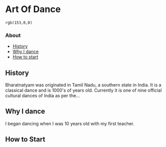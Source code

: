 # Art Of Dance
`rgb(153,0,0)`
### About
  - [History](docs/HISTORY.md)
  - [Why I dance](docs/WHYIDANCE.md)
  - [How to start](docs/HOWTOSTART.md)

## History
Bharatnatyam was originated in Tamil Nadu, a southern state in India. It is a classical dance and is 1000's of years old. Currently it is one of nine official cultural dances of India as per the...

## Why I dance
I began dancing when I was 10 years old with my first teacher. 

## How to Start

